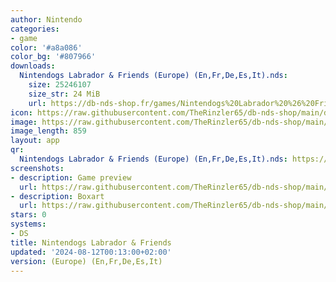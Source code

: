 ```yaml
---
author: Nintendo
categories:
- game
color: '#a8a086'
color_bg: '#807966'
downloads:
  Nintendogs Labrador & Friends (Europe) (En,Fr,De,Es,It).nds:
    size: 25246107
    size_str: 24 MiB
    url: https://db-nds-shop.fr/games/Nintendogs%20Labrador%20%26%20Friends%20%28Europe%29%20%28En%2CFr%2CDe%2CEs%2CIt%29.zip
icon: https://raw.githubusercontent.com/TheRinzler65/db-nds-shop/main/docs/assets/images/icons/nintendongslabrador.png
image: https://raw.githubusercontent.com/TheRinzler65/db-nds-shop/main/docs/assets/images/icons/nintendongslabrador.png
image_length: 859
layout: app
qr:
  Nintendogs Labrador & Friends (Europe) (En,Fr,De,Es,It).nds: https://db-nds-shop.fr/assets/images/qr/nintendogs-labrador--friends-europe-enfrdeesit-nds.png
screenshots:
- description: Game preview
  url: https://raw.githubusercontent.com/TheRinzler65/db-nds-shop/main/docs/assets/images/screenshots/nintendogslabrador/nintendogslabrador.png
- description: Boxart
  url: https://raw.githubusercontent.com/TheRinzler65/db-nds-shop/main/docs/assets/images/boxart/Nintendogs%20Labrador%20%26%20Friends%20(Europe)%20(En%2CFr%2CDe%2CEs%2CIt).nds.png
stars: 0
systems:
- DS
title: Nintendogs Labrador & Friends
updated: '2024-08-12T00:13:00+02:00'
version: (Europe) (En,Fr,De,Es,It)
---
```

